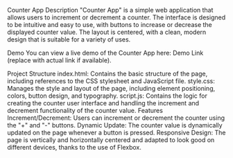 Counter App
Description
"Counter App" is a simple web application that allows users to increment or decrement a counter. The interface is designed to be intuitive and easy to use, with buttons to increase or decrease the displayed counter value. The layout is centered, with a clean, modern design that is suitable for a variety of uses.

Demo
You can view a live demo of the Counter App here: Demo Link (replace with actual link if available).

Project Structure
index.html: Contains the basic structure of the page, including references to the CSS stylesheet and JavaScript file.
style.css: Manages the style and layout of the page, including element positioning, colors, button design, and typography.
script.js: Contains the logic for creating the counter user interface and handling the increment and decrement functionality of the counter value.
Features
Increment/Decrement: Users can increment or decrement the counter using the "+" and "-" buttons.
Dynamic Update: The counter value is dynamically updated on the page whenever a button is pressed.
Responsive Design: The page is vertically and horizontally centered and adapted to look good on different devices, thanks to the use of Flexbox.

